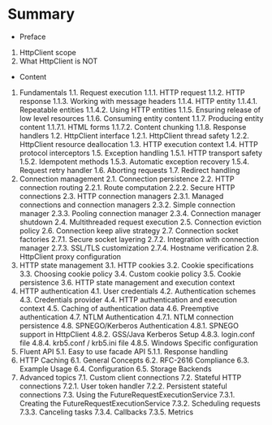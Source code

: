 # Summary
* Preface
1. HttpClient scope
2. What HttpClient is NOT
* Content
1. Fundamentals
1.1. Request execution
1.1.1. HTTP request
1.1.2. HTTP response
1.1.3. Working with message headers
1.1.4. HTTP entity
1.1.4.1. Repeatable entities
1.1.4.2. Using HTTP entities
1.1.5. Ensuring release of low level resources
1.1.6. Consuming entity content
1.1.7. Producing entity content
1.1.7.1. HTML forms
1.1.7.2. Content chunking
1.1.8. Response handlers
1.2. HttpClient interface
1.2.1. HttpClient thread safety
1.2.2. HttpClient resource deallocation
1.3. HTTP execution context
1.4. HTTP protocol interceptors
1.5. Exception handling
1.5.1. HTTP transport safety
1.5.2. Idempotent methods
1.5.3. Automatic exception recovery
1.5.4. Request retry handler
1.6. Aborting requests
1.7. Redirect handling
2. Connection management
2.1. Connection persistence
2.2. HTTP connection routing
2.2.1. Route computation
2.2.2. Secure HTTP connections
2.3. HTTP connection managers
2.3.1. Managed connections and connection managers
2.3.2. Simple connection manager
2.3.3. Pooling connection manager
2.3.4. Connection manager shutdown
2.4. Multithreaded request execution
2.5. Connection eviction policy
2.6. Connection keep alive strategy
2.7. Connection socket factories
2.7.1. Secure socket layering
2.7.2. Integration with connection manager
2.7.3. SSL/TLS customization
2.7.4. Hostname verification
2.8. HttpClient proxy configuration
3. HTTP state management
3.1. HTTP cookies
3.2. Cookie specifications
3.3. Choosing cookie policy
3.4. Custom cookie policy
3.5. Cookie persistence
3.6. HTTP state management and execution context
4. HTTP authentication
4.1. User credentials
4.2. Authentication schemes
4.3. Credentials provider
4.4. HTTP authentication and execution context
4.5. Caching of authentication data
4.6. Preemptive authentication
4.7. NTLM Authentication
4.7.1. NTLM connection persistence
4.8. SPNEGO/Kerberos Authentication
4.8.1. SPNEGO support in HttpClient
4.8.2. GSS/Java Kerberos Setup
4.8.3. login.conf file
4.8.4. krb5.conf / krb5.ini file
4.8.5. Windows Specific configuration
5. Fluent API
5.1. Easy to use facade API
5.1.1. Response handling
6. HTTP Caching
6.1. General Concepts
6.2. RFC-2616 Compliance
6.3. Example Usage
6.4. Configuration
6.5. Storage Backends
7. Advanced topics
7.1. Custom client connections
7.2. Stateful HTTP connections
7.2.1. User token handler
7.2.2. Persistent stateful connections
7.3. Using the FutureRequestExecutionService
7.3.1. Creating the FutureRequestExecutionService
7.3.2. Scheduling requests
7.3.3. Canceling tasks
7.3.4. Callbacks
7.3.5. Metrics